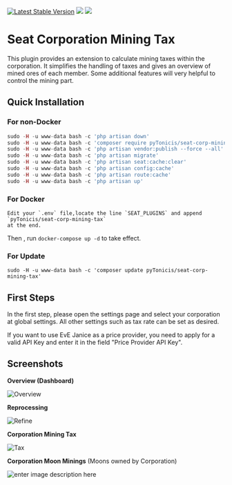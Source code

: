 [![Latest Stable Version](http://img.shields.io/packagist/v/pytonicis/seat-corp-mining-tax.svg?style=flat-square)]()
![](https://img.shields.io/badge/SeAT-4.0.x-blueviolet?style=flat-square)
![](https://img.shields.io/github/license/H4zz4rdDev/seat-buyback?style=flat-square)

# Seat Corporation Mining Tax

This plugin provides an extension to calculate mining taxes within the corporation. It simplifies the handling of taxes and gives an overview of mined ores of each member. Some additional features will very helpful to control the mining part.


## Quick Installation

### For non-Docker
```php
sudo -H -u www-data bash -c 'php artisan down'
sudo -H -u www-data bash -c 'composer require pyTonicis/seat-corp-mining-tax'
sudo -H -u www-data bash -c 'php artisan vendor:publish --force --all'
sudo -H -u www-data bash -c 'php artisan migrate'
sudo -H -u www-data bash -c 'php artisan seat:cache:clear'
sudo -H -u www-data bash -c 'php artisan config:cache'
sudo -H -u www-data bash -c 'php artisan route:cache'
sudo -H -u www-data bash -c 'php artisan up'
```
### For Docker

```
Edit your `.env` file,locate the line `SEAT_PLUGINS` and append `pyTonicis/seat-corp-mining-tax`
at the end.
```

Then , run `docker-compose up -d` to take effect.

### For Update

```
sudo -H -u www-data bash -c 'composer update pyTonicis/seat-corp-mining-tax'
```

## First Steps
In the first step, please open the settings page and select your corporation at global settings. All other settings such as tax rate can be set as desired.

If you want to use EvE Janice as a price provider, you need to apply for a valid API Key and enter it in the field "Price Provider API Key". 

## Screenshots

**Overview (Dashboard)**

![Overview](https://i.imgur.com/X09UX7R.png)

**Reprocessing**

![Refine](https://i.imgur.com/55wWf94.png)

**Corporation Mining Tax**

![Tax](https://i.imgur.com/FnGhI5E.png)

**Corporation Moon Minings** (Moons owned by Corporation)

![enter image description here](https://i.imgur.com/CBGBZ7a.png)